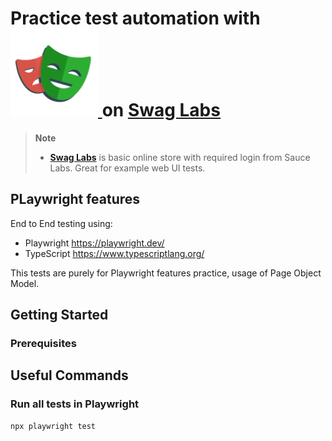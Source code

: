 <h1>
  Practice test automation with <a href="https://playwright.dev/"> <img width="140" alt="Playwright Logo" src="https://raw.githubusercontent.com/github/explore/60cd2530141f67f07a947fa2d310c482e287e387/topics/playwright/playwright.png" /> </a> on <a href="https://www.saucedemo.com/">Swag Labs</a>
</h1>

> **Note**
>
> +  **<a href="https://www.demoblaze.com/">Swag Labs</a>** is basic online store with required login from Sauce Labs. Great for example web UI tests.
>
## PLaywright features
End to End testing using:

- Playwright https://playwright.dev/
- TypeScript https://www.typescriptlang.org/

This tests are purely for Playwright features practice, usage of Page Object Model.


## Getting Started

### Prerequisites

## Useful Commands

### Run all tests in Playwright

```shell
npx playwright test
```
